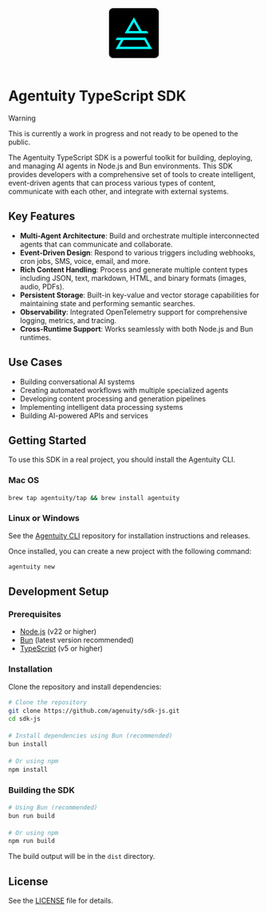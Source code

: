 <div align="center">
    <img src=".github/Agentuity.png" alt="Agentuity" width="100"/>
</div>

<br />

# Agentuity TypeScript SDK

> [!WARNING]  
> This is currently a work in progress and not ready to be opened to the public.

The Agentuity TypeScript SDK is a powerful toolkit for building, deploying, and managing AI agents in Node.js and Bun environments. This SDK provides developers with a comprehensive set of tools to create intelligent, event-driven agents that can process various types of content, communicate with each other, and integrate with external systems.

## Key Features

- **Multi-Agent Architecture**: Build and orchestrate multiple interconnected agents that can communicate and collaborate.
- **Event-Driven Design**: Respond to various triggers including webhooks, cron jobs, SMS, voice, email, and more.
- **Rich Content Handling**: Process and generate multiple content types including JSON, text, markdown, HTML, and binary formats (images, audio, PDFs).
- **Persistent Storage**: Built-in key-value and vector storage capabilities for maintaining state and performing semantic searches.
- **Observability**: Integrated OpenTelemetry support for comprehensive logging, metrics, and tracing.
- **Cross-Runtime Support**: Works seamlessly with both Node.js and Bun runtimes.

## Use Cases

- Building conversational AI systems
- Creating automated workflows with multiple specialized agents
- Developing content processing and generation pipelines
- Implementing intelligent data processing systems
- Building AI-powered APIs and services

## Getting Started

To use this SDK in a real project, you should install the Agentuity CLI.

### Mac OS

```bash
brew tap agentuity/tap && brew install agentuity
```

### Linux or Windows

See the [Agentuity CLI](https://github.com/agenuity/cli) repository for installation instructions and releases.

Once installed, you can create a new project with the following command:

```bash
agentuity new
```


## Development Setup

### Prerequisites

- [Node.js](https://nodejs.org/en/download/) (v22 or higher)
- [Bun](https://bun.sh/docs/installation) (latest version recommended)
- [TypeScript](https://www.typescriptlang.org/download) (v5 or higher)

### Installation

Clone the repository and install dependencies:

```bash
# Clone the repository
git clone https://github.com/agenuity/sdk-js.git
cd sdk-js

# Install dependencies using Bun (recommended)
bun install

# Or using npm
npm install
```

### Building the SDK

```bash
# Using Bun (recommended)
bun run build

# Or using npm
npm run build
```

The build output will be in the `dist` directory.


## License

See the [LICENSE](LICENSE.md) file for details.